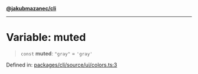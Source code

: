 [**@jakubmazanec/cli**](../../../../README.md)

---

# Variable: muted

> `const` **muted**: `"gray"` = `'gray'`

Defined in:
[packages/cli/source/ui/colors.ts:3](https://github.com/jakubmazanec/tools/blob/026d472564678641afd0039e9c07d936f221ca46/packages/cli/source/ui/colors.ts#L3)
